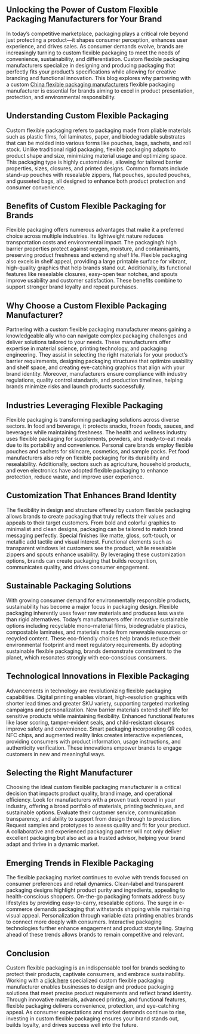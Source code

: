 <p><!-- x-tinymce/html --></p>
<article class="text-token-text-primary w-full focus:outline-none scroll-mt-[calc(var(--header-height)+min(200px,max(70px,20svh)))]" dir="auto" tabindex="-1" data-turn-id="7280dd53-c2d3-493b-8855-90d1fdcf17e9" data-testid="conversation-turn-50" data-scroll-anchor="true" data-turn="assistant">
<div>
<div>
<div>
<div dir="auto" data-message-author-role="assistant" data-message-id="0cbbeaec-0a1f-4574-8f1e-e116ddac2fe0" data-message-model-slug="gpt-4-1-mini">
<div>
<div>
<h1 data-start="0" data-end="79">Unlocking the Power of Custom Flexible Packaging Manufacturers for Your Brand</h1>
<p data-start="81" data-end="809">In today&rsquo;s competitive marketplace, packaging plays a critical role beyond just protecting a product&mdash;it shapes consumer perception, enhances user experience, and drives sales. As consumer demands evolve, brands are increasingly turning to custom flexible packaging to meet the needs of convenience, sustainability, and differentiation. Custom flexible packaging manufacturers specialize in designing and producing packaging that perfectly fits your product&rsquo;s specifications while allowing for creative branding and functional innovation. This blog explores why partnering with a custom <a href="https://qiyupack.com/about-us/">China flexible packaging manufacturers</a> flexible packaging manufacturer is essential for brands aiming to excel in product presentation, protection, and environmental responsibility.</p>
<h2 data-start="811" data-end="853">Understanding Custom Flexible Packaging</h2>
<p data-start="855" data-end="1536">Custom flexible packaging refers to packaging made from pliable materials such as plastic films, foil laminates, paper, and biodegradable substrates that can be molded into various forms like pouches, bags, sachets, and roll stock. Unlike traditional rigid packaging, flexible packaging adapts to product shape and size, minimizing material usage and optimizing space. This packaging type is highly customizable, allowing for tailored barrier properties, sizes, closures, and printed designs. Common formats include stand-up pouches with resealable zippers, flat pouches, spouted pouches, and gusseted bags, all designed to enhance both product protection and consumer convenience.</p>
<h2 data-start="1538" data-end="1589">Benefits of Custom Flexible Packaging for Brands</h2>
<p data-start="1591" data-end="2291">Flexible packaging offers numerous advantages that make it a preferred choice across multiple industries. Its lightweight nature reduces transportation costs and environmental impact. The packaging&rsquo;s high barrier properties protect against oxygen, moisture, and contaminants, preserving product freshness and extending shelf life. Flexible packaging also excels in shelf appeal, providing a large printable surface for vibrant, high-quality graphics that help brands stand out. Additionally, its functional features like resealable closures, easy-open tear notches, and spouts improve usability and customer satisfaction. These benefits combine to support stronger brand loyalty and repeat purchases.</p>
<h2 data-start="2293" data-end="2348">Why Choose a Custom Flexible Packaging Manufacturer?</h2>
<p data-start="2350" data-end="3054">Partnering with a custom flexible packaging manufacturer means gaining a knowledgeable ally who can navigate complex packaging challenges and deliver solutions tailored to your needs. These manufacturers offer expertise in material science, printing technology, and packaging engineering. They assist in selecting the right materials for your product&rsquo;s barrier requirements, designing packaging structures that optimize usability and shelf space, and creating eye-catching graphics that align with your brand identity. Moreover, manufacturers ensure compliance with industry regulations, quality control standards, and production timelines, helping brands minimize risks and launch products successfully.</p>
<h2 data-start="3056" data-end="3099">Industries Leveraging Flexible Packaging</h2>
<p data-start="3101" data-end="3807">Flexible packaging is transforming packaging solutions across diverse sectors. In food and beverage, it protects snacks, frozen foods, sauces, and beverages while maintaining freshness. The health and wellness industry uses flexible packaging for supplements, powders, and ready-to-eat meals due to its portability and convenience. Personal care brands employ flexible pouches and sachets for skincare, cosmetics, and sample packs. Pet food manufacturers also rely on flexible packaging for its durability and resealability. Additionally, sectors such as agriculture, household products, and even electronics have adopted flexible packaging to enhance protection, reduce waste, and improve user experience.</p>
<h2 data-start="3809" data-end="3854">Customization That Enhances Brand Identity</h2>
<p data-start="3856" data-end="4542">The flexibility in design and structure offered by custom flexible packaging allows brands to create packaging that truly reflects their values and appeals to their target customers. From bold and colorful graphics to minimalist and clean designs, packaging can be tailored to match brand messaging perfectly. Special finishes like matte, gloss, soft-touch, or metallic add tactile and visual interest. Functional elements such as transparent windows let customers see the product, while resealable zippers and spouts enhance usability. By leveraging these customization options, brands can create packaging that builds recognition, communicates quality, and drives consumer engagement.</p>
<h2 data-start="4544" data-end="4578">Sustainable Packaging Solutions</h2>
<p data-start="4580" data-end="5282">With growing consumer demand for environmentally responsible products, sustainability has become a major focus in packaging design. Flexible packaging inherently uses fewer raw materials and produces less waste than rigid alternatives. Today&rsquo;s manufacturers offer innovative sustainable options including recyclable mono-material films, biodegradable plastics, compostable laminates, and materials made from renewable resources or recycled content. These eco-friendly choices help brands reduce their environmental footprint and meet regulatory requirements. By adopting sustainable flexible packaging, brands demonstrate commitment to the planet, which resonates strongly with eco-conscious consumers.</p>
<h2 data-start="5284" data-end="5334">Technological Innovations in Flexible Packaging</h2>
<p data-start="5336" data-end="6100">Advancements in technology are revolutionizing flexible packaging capabilities. Digital printing enables vibrant, high-resolution graphics with shorter lead times and greater SKU variety, supporting targeted marketing campaigns and personalization. New barrier materials extend shelf life for sensitive products while maintaining flexibility. Enhanced functional features like laser scoring, tamper-evident seals, and child-resistant closures improve safety and convenience. Smart packaging incorporating QR codes, NFC chips, and augmented reality links creates interactive experiences, providing consumers with product information, usage instructions, and authenticity verification. These innovations empower brands to engage customers in new and meaningful ways.</p>
<h2 data-start="6102" data-end="6137">Selecting the Right Manufacturer</h2>
<p data-start="6139" data-end="6823">Choosing the ideal custom flexible packaging manufacturer is a critical decision that impacts product quality, brand image, and operational efficiency. Look for manufacturers with a proven track record in your industry, offering a broad portfolio of materials, printing techniques, and sustainable options. Evaluate their customer service, communication transparency, and ability to support from design through to production. Request samples and prototypes to assess quality and fit for your product. A collaborative and experienced packaging partner will not only deliver excellent packaging but also act as a trusted advisor, helping your brand adapt and thrive in a dynamic market.</p>
<h2 data-start="6825" data-end="6865">Emerging Trends in Flexible Packaging</h2>
<p data-start="6867" data-end="7578">The flexible packaging market continues to evolve with trends focused on consumer preferences and retail dynamics. Clean-label and transparent packaging designs highlight product purity and ingredients, appealing to health-conscious shoppers. On-the-go packaging formats address busy lifestyles by providing easy-to-carry, resealable options. The surge in e-commerce demands packaging that withstands shipping while maintaining visual appeal. Personalization through variable data printing enables brands to connect more deeply with consumers. Interactive packaging technologies further enhance engagement and product storytelling. Staying ahead of these trends allows brands to remain competitive and relevant.</p>
<h2 data-start="7580" data-end="7593">Conclusion</h2>
<p data-start="7595" data-end="8275" data-is-last-node="" data-is-only-node="">Custom flexible packaging is an indispensable tool for brands seeking to protect their products, captivate consumers, and embrace sustainability. Working with a <a href="https://theopendiaries.com/note/68c540c9c67d994b323cf9c3">click here</a> specialized custom flexible packaging manufacturer enables businesses to design and produce packaging solutions that meet precise product requirements and reflect brand identity. Through innovative materials, advanced printing, and functional features, flexible packaging delivers convenience, protection, and eye-catching appeal. As consumer expectations and market demands continue to rise, investing in custom flexible packaging ensures your brand stands out, builds loyalty, and drives success well into the future.</p>
</div>
</div>
</div>
</div>
<div>&nbsp;</div>
</div>
</div>
</article>
<div data-edge="true">&nbsp;</div>
